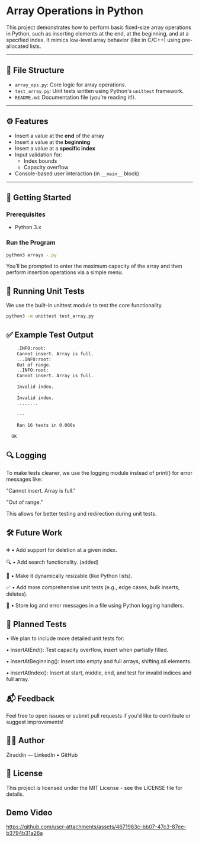 # Array Operations in Python

This project demonstrates how to perform basic fixed-size array operations in Python, such as inserting elements at the end, at the beginning, and at a specified index. It mimics low-level array behavior (like in C/C++) using pre-allocated lists.

---

## 📁 File Structure

- `array_ops.py`: Core logic for array operations.
- `test_array.py`: Unit tests written using Python's `unittest` framework.
- `README.md`: Documentation file (you’re reading it!).

---

## ⚙️ Features

- Insert a value at the **end** of the array
- Insert a value at the **beginning**
- Insert a value at a **specific index**
- Input validation for:
  - Index bounds
  - Capacity overflow
- Console-based user interaction (in `__main__` block)

---

## 🚀 Getting Started

### Prerequisites

- Python 3.x

### Run the Program

```bash
python3 arrays -.py
```

You’ll be prompted to enter the maximum capacity of the array and then perform insertion operations via a simple menu.

## 🧪 Running Unit Tests

We use the built-in unittest module to test the core functionality.

```bash
python3 -m unittest test_array.py
```

## ✅ Example Test Output
```bash
    .INFO:root:
    Cannot insert. Array is full.
    ...INFO:root:
    Out of range.
    ..INFO:root:
    Cannot insert. Array is full.
    .
    Invalid index.
    .
    Invalid index.
    ........
    
    ---
    
    Ran 16 tests in 0.000s
  
  OK
```

## 🔍 Logging

To make tests cleaner, we use the logging module instead of print() for error messages like:

"Cannot insert. Array is full."

"Out of range."

This allows for better testing and redirection during unit tests.


## 🛠️ Future Work
 ➕ • Add support for deletion at a given index.

 🔍 • Add search functionality. (added)

 🧮 • Make it dynamically resizable (like Python lists).

 ✅ • Add more comprehensive unit tests (e.g., edge cases, bulk inserts, deletes).

 🧾 • Store log and error messages in a file using Python logging handlers.

## 🧪 Planned Tests

• We plan to include more detailed unit tests for:

• insertAtEnd(): Test capacity overflow, insert when partially filled.

• insertAtBeginning(): Insert into empty and full arrays, shifting all elements.

• insertAtIndex(): Insert at start, middle, end, and test for invalid indices and full array.


## 📬 Feedback

Feel free to open issues or submit pull requests if you'd like to contribute or suggest improvements!

## 🧑‍💻 Author

Ziraddin — LinkedIn • GitHub

## 📜 License

This project is licensed under the MIT License - see the LICENSE file for details.


## Demo Video
https://github.com/user-attachments/assets/4671963c-bb07-47c3-87ee-b3794b31a26a

